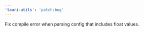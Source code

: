 ```yaml
---
'tauri-utils': 'patch:bug'
---
```


Fix compile error when parsing config that includes float values.
